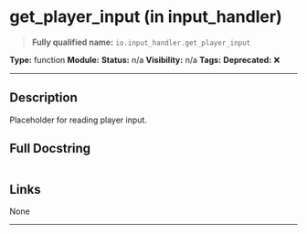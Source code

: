 # get_player_input (in input_handler)
> **Fully qualified name:** `io.input_handler.get_player_input`

**Type:** function
**Module:** 
**Status:** n/a
**Visibility:** n/a
**Tags:** 
**Deprecated:** ❌

---

## Description
Placeholder for reading player input.

## Full Docstring
```

```

## Links
None

---
